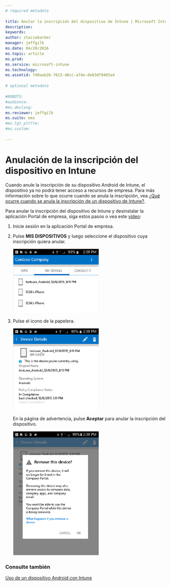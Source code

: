 ```yaml
---
# required metadata

title: Anular la inscripción del dispositivo de Intune | Microsoft Intune
description:
keywords:
author: staciebarker
manager: jeffgilb
ms.date: 04/28/2016
ms.topic: article
ms.prod:
ms.service: microsoft-intune
ms.technology:
ms.assetid: f40aab26-7613-48cc-a74e-de83df9465a4

# optional metadata

#ROBOTS:
#audience:
#ms.devlang:
ms.reviewer: jeffgilb
ms.suite: ems
#ms.tgt_pltfrm:
#ms.custom:

---
```



# Anulación de la inscripción del dispositivo en Intune

Cuando anule la inscripción de su dispositivo Android de Intune, el dispositivo ya no podrá tener acceso a recursos de empresa.  Para más información sobre lo que ocurre cuando se anula la inscripción, vea [¿Qué ocurre cuando se anula la inscripción de un dispositivo de Intune?](what-happens-if-you-unenroll-your-device-from-intune-android.md).

Para anular la inscripción del dispositivo de Intune y desinstalar la aplicación Portal de empresa, siga estos pasos o vea este [vídeo](http://aka.ms/gyq2du):

1.  Inicie sesión en la aplicación Portal de empresa.

2.  Pulse **MIS DISPOSITIVOS** y luego seleccione el dispositivo cuya inscripción quiera anular.

    ![android-company-portal-unenroll-choose-device](./media/andr-1-my-devices-choose.png)

3.  Pulse el icono de la papelera.

    ![android-company-portal-unenroll-tap-trash](./media/andr-2-tap-trashcan.png)

    En la página de advertencia, pulse **Aceptar** para anular la inscripción del dispositivo.

    ![android-company-portal-unenroll-warning](./media/andr-3-warning-about-remove.png)


### Consulte también
[Uso de un dispositivo Android con Intune](using-your-android-device-with-intune.md)

<!--HONumber=May16_HO1-->


